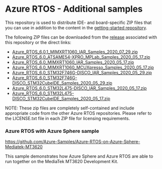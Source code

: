 # Azure RTOS - Additional samples

This repository is used to distribute IDE- and board-specific ZIP files
that you can use in addition to the content in the [getting-started
repository](https://github.com/azure-rtos/getting-started).

The following ZIP files can be downloaded from the [release](https://github.com/azure-rtos/samples/releases) associated with this repository or the direct links:

* [Azure_RTOS_6.0.1_MIMXRT1060_IAR_Samples_2020_07_29.zip](https://github.com/azure-rtos/samples/releases/download/v6.0.1_rel/Azure_RTOS_6.0.1_MIMXRT1060_IAR_Samples_2020_07_29.zip)
* [Azure_RTOS_6.0_ATSAME54-XPRO_MPLab_Samples_2020_05_17.zip](https://github.com/azure-rtos/samples/releases/download/v6.0_rel/Azure_RTOS_6.0_ATSAME54-XPRO_MPLab_Samples_2020_05_17.zip)
* [Azure_RTOS_6.0_MIMXRT1060_IAR_Samples_2020_05_17.zip](https://github.com/azure-rtos/samples/releases/download/v6.0_rel/Azure_RTOS_6.0_MIMXRT1060_IAR_Samples_2020_05_17.zip)
* [Azure_RTOS_6.0_MIMXRT1060_MCUXpresso_Samples_2020_05_17.zip](https://github.com/azure-rtos/samples/releases/download/v6.0_rel/Azure_RTOS_6.0_MIMXRT1060_MCUXpresso_Samples_2020_05_17.zip)
* [Azure_RTOS_6.0_STM32F746G-DISCO_IAR_Samples_2020_05_29.zip](https://github.com/azure-rtos/samples/releases/download/v6.0_rel/Azure_RTOS_6.0_STM32F746G-DISCO_IAR_Samples_2020_05_29.zip)
* [Azure_RTOS_6.0_STM32F746G-DISCO_STM32CubeIDE_Samples_2020_05_29.zip](https://github.com/azure-rtos/samples/releases/download/v6.0_rel/Azure_RTOS_6.0_STM32F746G-DISCO_STM32CubeIDE_Samples_2020_05_29.zip)
* [Azure_RTOS_6.0_STM32L475-DISCO_IAR_Samples_2020_05_17.zip](https://github.com/azure-rtos/samples/releases/download/v6.0_rel/Azure_RTOS_6.0_STM32L475-DISCO_IAR_Samples_2020_05_17.zip)
* [Azure_RTOS_6.0_STM32L475-DISCO_STM32CubeIDE_Samples_2020_05_17.zip](https://github.com/azure-rtos/samples/releases/download/v6.0_rel/Azure_RTOS_6.0_STM32L475-DISCO_STM32CubeIDE_Samples_2020_05_17.zip)

NOTE: These zip files are completely self-contained and include appropriate
code from the other Azure RTOS repositories. Please refer to the LICENSE.txt file
in each ZIP file for licensing requirements.

### Azure RTOS with Azure Sphere sample

https://github.com/Azure-Samples/Azure-RTOS-on-Azure-Sphere-Mediatek-MT3620

This sample demonstrates how Azure Sphere and Azure RTOS are able to run together on the MediaTek MT3620 Development Kit.
